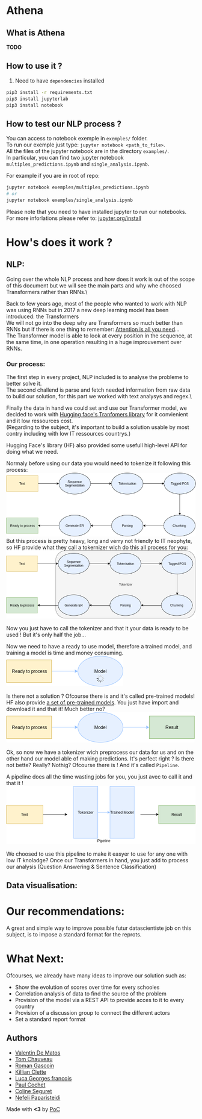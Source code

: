 # Athena

## What is Athena
**TODO**


## How to use it ?
1. Need to have ```dependencies``` installed
```bash
pip3 install -r requirements.txt
pip3 install jupyterlab
pip3 install notebook
```

## How to test our NLP process ?
You can access to notebook exemple in `exemples/` folder.\
To run our exemple just type: `jupyter notebook <path_to_file>`.\
All the files of the jupyter notebook are in the directory ```examples/```.\
In particular, you can find two jupyter notebook ```multiples_predictions.ipynb``` and ```single_analysis.ipynb```.

For example if you are in root of repo:
```bash
jupyter notebook exemples/multiples_predictions.ipynb
# or
jupyter notebook exemples/single_analysis.ipynb
```

Please note that you need to have installed jupyter to run our notebooks.\
For more inforlations please refer to: [jupyter.org/install](https://jupyter.org/install)

# How's does it work ?
## NLP:
Going over the whole NLP process and how does it work is out of the scope of this document but we will see the main parts and why whe choosed Transformers rather than RNNs.\

Back to few years ago, most of the people who wanted to work with NLP was using RNNs but in 2017 a new deep learning model has been introduced: the Transformers\
We will not go into the deep why are Transformers so much better than RNNs but if there is one thing to remember: [Attention is all you need](https://arxiv.org/abs/1706.03762)...\
The Transformer model is able to look at every position in the sequence, at the same time, in one operation resulting in a huge improuvement over RNNs.

### Our process:

The first step in every project, NLP included is to analyse the probleme to better solve it.\
The second challend is parse and fetch needed information from raw data to build our solution, for this part we worked with text analysys and regex.\

Finally the data in hand we could set and use our Transformer model, we decided to work with [Hugging face's Tranfomers library](https://huggingface.co/transformers/) for it convienient and it low ressources cost.\
(Regarding to the subject, it's important to build a solution usable by most contry including with low IT ressources countrys.)

Hugging Face's library (HF) also provided some usefull high-level API for doing what we need.

Normaly before using our data you would need to tokenize it following this process:
<img src=".img/tokenization_process.png"/>\
But this process is pretty heavy, long and verry not friendly to IT neophyte, so HF provide what they call a tokernizer wich do this all process for you:
<img src=".img/tokenizer_process.png"/>

Now you just have to call the tokenizer and that it your data is ready to be used ! But it's only half the job...

Now we need to have a ready to use model, therefore a trained model, and training a model is time and money consuming.\
<img src=".img/model_training.png"/>

Is there not a solution ? Ofcourse there is and it's called pre-trained models!
HF also provide [a set of pre-trained models](https://huggingface.co/transformers/pretrained_models.html). You just have import and download it and that it! Much better no?\
<img src=".img/trained_model.png"/>

Ok, so now we have a tokenizer wich preprocess our data for us and on the other hand our model able of making predictions. It's perfect right ? Is there not bette? Really? Nothig? Ofcourse there is ! And it's called `Pipeline`.

A pipeline does all the time wasting jobs for you, you just avec to call it and that it !
<img src=".img/pipeline.png"/>

We choosed to use this pipeline to make it easyer to use for any one with low IT knoladge?
Once our Transformers in hand, you just add to process our analysis (Question Answering & Sentence Classification)

## Data visualisation:

# Our recommendations:
A great and simple way to improve possible futur datascientiste job on this subject, is to impose a standard format for the reprots.

# What Next:
Ofcourses, we already have many ideas to improve our solution such as:
- Show the evolution of scores over time for every schooles
- Correlation analysis of data to find the source of the problem
- Provision of the model via a REST API to provide acces to it to every country
- Provision of a discussion group to connect the different actors
- Set a standard report format

## Authors

 - [Valentin De Matos](https://www.linkedin.com/in/valentin-de-matos/)
 - [Tom Chauveau](https://github.com/TomChv)
 - [Roman Gascoin](https://www.linkedin.com/in/rgascoin/)
 - [Killian Clette](https://www.linkedin.com/in/killian-clette-06014b182/)
 - [Luca Georges francois](https://github.com/TomChv)
 - [Paul Cochet](https://github.com/Paul-Cochet)
 - [Coline Seguret](https://fr.linkedin.com/in/coline-seguret)
 - [Nefeli Paparisteidi](https://www.linkedin.com/in/nefeli-paparisteidi-2b479a78/)

 Made with **<3** by [PoC](https://www.poc-innovation.fr/)
